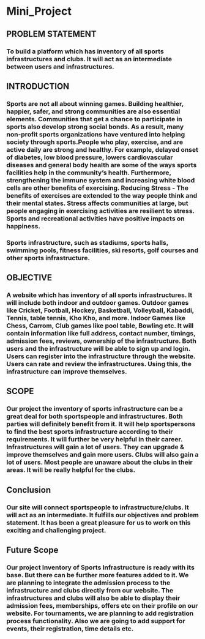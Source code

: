 # Mini_Project

## PROBLEM STATEMENT
### To build a platform which has inventory of all sports infrastructures and clubs. It will act as an intermediate between users and infrastructures.

## INTRODUCTION
### Sports are not all about winning games. Building healthier, happier, safer, and strong communities are also essential elements. Communities that get a chance to participate in sports also develop strong social bonds. As a result, many non-profit sports organizations have ventured into helping society through sports.People who play, exercise, and are active daily are strong and healthy. For example, delayed onset of diabetes, low blood pressure, lowers cardiovascular diseases and general body health are some of the ways sports facilities help in the community’s health. Furthermore, strengthening the immune system and increasing white blood cells are other benefits of exercising. Reducing Stress - The benefits of exercises are extended to the way people think and their mental states. Stress affects communities at large, but people engaging in exercising activities are resilient to stress. Sports and recreational activities have positive impacts on happiness.
### Sports infrastructure, such as stadiums, sports halls, swimming pools, fitness facilities, ski resorts, golf courses and other sports infrastructure.

## OBJECTIVE
### A website which has inventory of all sports infrastructures. It will include both indoor and outdoor games. Outdoor games like Cricket, Football, Hockey, Basketball, Volleyball, Kabaddi, Tennis, table tennis, Kho Kho, and more. Indoor Games like Chess, Carrom, Club games like pool table, Bowling etc. It will contain information like full address, contact number, timings, admission fees, reviews, ownership of the infrastructure. Both users and the infrastructure will be able to sign up and login. Users can register into the infrastructure through the website. Users can rate and review the infrastructures. Using this, the infrastructure can improve themselves.

## SCOPE
### Our project the inventory of sports infrastructure can be a great deal for both sportspeople and infrastructures. Both parties will definitely benefit from it. It will help sportspersons to find the best sports infrastructure according to their requirements. It will further be very helpful in their career. Infrastructures will gain a lot of users. They can upgrade & improve themselves and gain more users. Clubs will also gain a lot of users. Most people are unaware about the clubs in their areas. It will be really helpful for the clubs.

## Conclusion
### Our site will connect sportspeople to infrastructure/clubs. It will act as an intermediate. It fulfills our objectives and problem statement. It has been a great pleasure for us to work on this exciting and challenging project.

## Future Scope
### Our project Inventory of Sports Infrastructure is ready with its base. But there can be further more features added to it. We are planning to integrate the admission process to the infrastructure and clubs directly from our website. The infrastructures and clubs will also be able to display their admission fees, memberships, offers etc on their profile on our website. For tournaments, we are planning to add registration process functionality. Also we are going to add support for events, their registration, time details etc.

